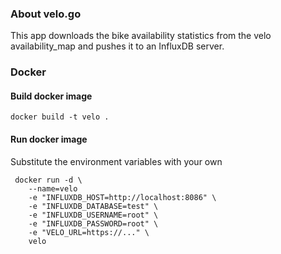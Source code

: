 ### About velo.go

This app downloads the bike availability statistics from the velo availability_map and pushes it to an InfluxDB server.

### Docker

#### Build docker image
```
docker build -t velo .
```

#### Run docker image
Substitute the environment variables with your own
```
 docker run -d \
    --name=velo
    -e "INFLUXDB_HOST=http://localhost:8086" \
    -e "INFLUXDB_DATABASE=test" \
    -e "INFLUXDB_USERNAME=root" \
    -e "INFLUXDB_PASSWORD=root" \
    -e "VELO_URL=https://..." \
    velo
```
